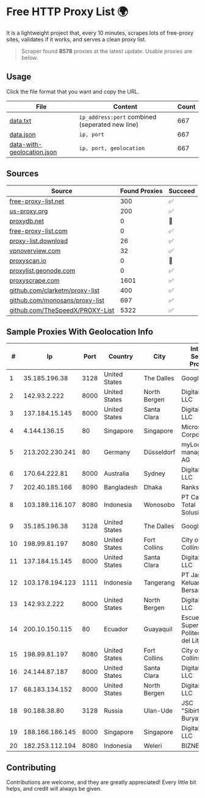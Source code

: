 
# Free HTTP Proxy List 🌍

It is a lightweight project that, every 10 minutes, scrapes lots of free-proxy sites, validates if it works, and serves a clean proxy list.


> Scraper found **8578** proxies at the latest update. Usable proxies are below.

## Usage

Click the file format that you want and copy the URL.


|File|Content|Count|
|----|-------|-----|
|[data.txt](https://raw.githubusercontent.com/themiralay/Proxy-List-World/master/data.txt)|`ip_address:port` combined (seperated new line)|667|
|[data.json](https://raw.githubusercontent.com/themiralay/Proxy-List-World/master/data.json)|`ip, port`|667|
|[data-with-geolocation.json](https://raw.githubusercontent.com/themiralay/Proxy-List-World/master/data-with-geolocation.json)|`ip, port, geolocation`|667|

## Sources

|Source|Found Proxies|Succeed|
|------|-------------|-------|
|[free-proxy-list.net](https://free-proxy-list.net)|300|✅|
|[us-proxy.org](https://www.us-proxy.org)|200|✅|
|[proxydb.net](http://proxydb.net)|0|🚫|
|[free-proxy-list.com](https://free-proxy-list.com/?page=&port=&type%5B%5D=http&type%5B%5D=https&up_time=0&search=Search)|0|✅|
|[proxy-list.download](https://www.proxy-list.download/HTTP)|26|✅|
|[vpnoverview.com](https://vpnoverview.com/privacy/anonymous-browsing/free-proxy-servers)|32|✅|
|[proxyscan.io](https://www.proxyscan.io)|0|🚫|
|[proxylist.geonode.com](https://proxylist.geonode.com/api/proxy-list?limit=300&page=1&sort_by=lastChecked&sort_type=desc&protocols=http,https)|0|✅|
|[proxyscrape.com](https://api.proxyscrape.com/v2/?request=displayproxies&protocol=http&timeout=10000&country=all&ssl=all&anonymity=all)|1601|✅|
|[github.com/clarketm/proxy-list](https://raw.githubusercontent.com/clarketm/proxy-list/master/proxy-list-raw.txt)|400|✅|
|[github.com/monosans/proxy-list](https://raw.githubusercontent.com/monosans/proxy-list/main/proxies/http.txt)|697|✅|
|[github.com/TheSpeedX/PROXY-List](https://raw.githubusercontent.com/TheSpeedX/PROXY-List/master/http.txt)|5322|✅|


## Sample Proxies With Geolocation Info

|#|Ip|Port|Country|City|Internet Service Provider|
|-|--|----|-------|----|-------------------------|
|1|35.185.196.38|3128|United States|The Dalles|Google LLC|
|2|142.93.2.222|8000|United States|North Bergen|DigitalOcean, LLC|
|3|137.184.15.145|8000|United States|Santa Clara|DigitalOcean, LLC|
|4|4.144.136.15|80|Singapore|Singapore|Microsoft Corporation|
|5|213.202.230.241|80|Germany|Düsseldorf|myLoc managed IT AG|
|6|170.64.222.81|8000|Australia|Sydney|DigitalOcean, LLC|
|7|202.40.185.166|8090|Bangladesh|Dhaka|Ranks ITT|
|8|103.189.116.107|8080|Indonesia|Wonosobo|PT Callysta Total Solusindo|
|9|35.185.196.38|3128|United States|The Dalles|Google LLC|
|10|198.99.81.197|8080|United States|Fort Collins|City of Fort Collins|
|11|137.184.15.145|8000|United States|Santa Clara|DigitalOcean, LLC|
|12|103.178.194.123|1111|Indonesia|Tangerang|PT Jaringan Keluarga Bersama|
|13|142.93.2.222|8000|United States|North Bergen|DigitalOcean, LLC|
|14|200.10.150.115|80|Ecuador|Guayaquil|Escuela Superior Politecnica del Litoral|
|15|198.99.81.197|8080|United States|Fort Collins|City of Fort Collins|
|16|24.144.87.187|8000|United States|Santa Clara|DigitalOcean, LLC|
|17|68.183.134.152|8000|United States|North Bergen|DigitalOcean, LLC|
|18|90.188.38.80|3128|Russia|Ulan-Ude|JSC "Sibirtelecom" Buryat branch|
|19|188.166.186.145|8000|Singapore|Singapore|DigitalOcean, LLC|
|20|182.253.112.194|8080|Indonesia|Weleri|BIZNET|



## Contributing

Contributions are welcome, and they are greatly appreciated! Every
little bit helps, and credit will always be given.

